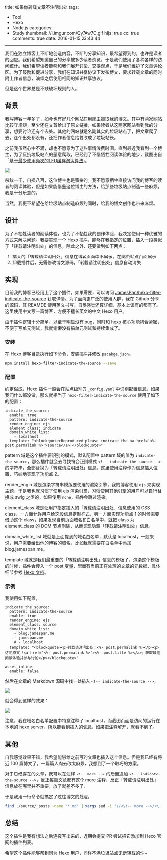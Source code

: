 title: 如果你转载文章不注明出处
tags:
  - Tool
  - Hexo
  - Node.js
categories:
  - Study
thumbnail: //i.imgur.com/Qy7Aw7C.gif
hljs: true
cc: true
comments: true
date: 2016-01-15 23:43:44
---

我们在独立博客上不断地创造内容，不断的分享知识，最希望得到的，也许是读者的回应。我们希望知道自己的分享被多少读者浏览，于是我们使用了各种各样的访问统计。我们希望读者能够和我们展开讨论、交换观点，于是我们维护了文章评论区。为了鼓励和促进分享，我们在知识共享协议下发布博文，要求转载文章的同时附上作者信息，演绎之后使用相同的知识共享协议。

但是这个世界总是不缺破坏规则的人。

<!-- more --><!-- indicate-the-source -->

## 背景 ##

我写博客一年多了，如今也有好几个网站在用爬虫抓取我的博文。其中有两家网站比较守规矩，至少还在文首给出了原文链接，如果读者从这两家网站看到我的分享，想要讨论还有个去处。其他的网站就是名副其实的垃圾站点了，把文章爬了去，连个出处都没有，还把作者信息给篡改成了垃圾站长。

之前我虽然心中不满，却也不愿意为了这些事情浪费时间。直到最近我看到一个博主，为了反抗垃圾站点的恶意爬取，已经到了不惜牺牲阅读体验的地步，截图出自「[基于最少使用频次的LFU缓存淘汰算法][1]」。

![](//i.imgur.com/ALauRuQl.png)

杀敌一千，自损八百，这位博主也是蛮拼的。我不愿意牺牲直接访问我的博客的读者的阅读体验，但是如果能借鉴这位博主的方法，给那些垃圾站点制造一些麻烦，我是十分乐意的。

当然，我更不希望在给垃圾站点制造麻烦的同时，给我的博文创作也带来麻烦。

## 设计 ##

为了不牺牲读者的阅读体验，也为了不牺牲我的创作体验，我决定使用一种优雅的方式来解决问题。我要实现一个 Hexo 插件，能够在我指定的位置，插入一段类似于「转载请注明出处」的信息，除此之外，还要做到如下两点：

1. 插入的「转载请注明出处」信息在博客页面中不展示，在爬虫站点页面展示
2. 卸载插件后，无需修改博文源码，「转载请注明出处」信息自动消失

## 实现 ##

目前我的博客已经用上了这个插件。如果需要，可以访问 [JamesPan/hexo-filter-indicate-the-source][2] 获取详情。为了面向更广泛的使用人群，我在 Github 分享的源码，其 REAMDE 使用英文书写，自我感觉还算详细，基本上该有的都有了。这里使用中文写一篇博客，方便不擅长英文的中文 Hexo 用户。

由于插件逻辑十分简单，以至于明显没有 bug，同时和 hexo 核心功能耦合紧密，不便于写单元测试，我就偷懒没有搞单元测试和持续集成了。

### 安装 ###

在 Hexo 博客目录执行如下命令，安装插件并修改 `pacakge.json`。

```bash
npm install hexo-filter-indicate-the-source --save
```

### 配置 ###

约定俗成，Hexo 插件一般会在站点级别的 `_config.yaml` 中识别配置信息。如果我们什么都没做，那么就相当于 `hexo-filter-indicate-the-source` 使用了如下的配置：

```
indicate_the_source:
  enable: true
  pattern: indicate-the-source
  render_engine: ejs
  element_class: indicate
  domain_white_list:
    - localhost
  template: "<blockquote>Reproduced please indicate the <a href='<%- post.permalink %>'>source</a>!</blockquote>"
```

pattern 域是这个插件要识别的模式，默认配置中 pattern 域的值为 `indicate-the-source`，那么插件就会去寻找符合正则模式 `<!-- indicate-the-source -->` 的字符串，全部替换为「转载请注明出处」信息。这里使用注释作为信息插入位置，巧妙地实现了功能点 2。

render\_engin 域是渲染字符串模版要使用的渲染引擎，我的博客使用 `ejs` 来实现主题，于是我也就习惯了使用 ejs 渲染引擎，习惯使用其他引擎的用户可以自行替换成 swig 之类的，如果使用 `none`，插件会跳过渲染。

element\_class 域是让用户指定插入的「转载请注明出处」信息使用的 CSS class，一方面允许用户给这段信息定制样式，另一方面实现功能点 1 的时候需要借助这个 class，如果发现当前页面域名在白名单中，就把 class 为 element\_class 的 DOM 节点删除，从而实现隐藏「转载请注明出处」信息。

domain\_white\_list 域就是上面提到的域名白名单，默认是 localhost，一般来说，用户需要给出他的博客的域名，比如我就需要在白名单中添加 blog.jamespan.me。

template 域就是我们最重要的「转载请注明出处」信息的模板了，渲染这个模板的时候，插件会传入一个 post 变量，里面有当前正在处理的文章的元数据，具体细节参考 [Hexo 文档][3]。

### 示例 ###

我使用如下配置，

```
indicate_the_source:
  pattern: indicate-the-source
  enable: true
  render_engine: ejs
  element_class: source
  domain_white_list:
    - blog.jamespan.me
    - jamespan.me
    # - localhost
  template: "<blockquote><p>转载请注明出处：<%- post.permalink %></p><p>访问原文「<a href='<%- post.permalink %>'><%- post.title %></a>」获取最佳阅读体验并参与讨论</p></blockquote>"

asset_inline:
  enable: false
```

然后在文章的 Markdown 源码中找一处插入 `<!-- indicate-the-source -->`，

![](//i.imgur.com/C2EMBmFl.png)

就会得到这样的效果：

![](//i.imgur.com/Pv2YQeal.png)

注意，我在域名白名单配置中特意注释了 localhost，而截图页面是访问的运行在本地的 hexo server，所以能看到插入的信息。如果把注释解开，就看不到了。

## 其他 ##

自我感觉效果不错，我希望能够给之前写的文章也插入这个信息。但是我已经有将近 100 篇博文了，一篇篇人肉去改太麻烦，我想到了一个取巧的方案。

对于已经存在的文章，我可以在注释 `<!-- more -->` 的后面追加 `<!-- indicate-the-source -->`，反正每篇文章都有这个 more 注释，反正「转载请注明出处」信息放在哪里并不重要，放了就差不多了。

于是我用一行命令就搞定了过往博文的处理。

```bash
find ./source/_posts -name "*.md" | xargs sed -i "s/<\!-- more -->/<\!-- more --><\!-- indicate-the-source -->/"
```

## 总结 ##

这个插件是我有想法之后连夜写出来的，近期会提交 PR 尝试把它添加到 Hexo 官网的插件列表。

希望这个插件能够帮到同为 Hexo 用户，同样不满垃圾站点无断转载的你~



[1]: http://xiaorui.cc/2015/04/20/基于频次的缓存淘汰算法之lfu/
[2]: https://github.com/JamesPan/hexo-filter-indicate-the-source
[3]: https://hexo.io/docs/variables.html#Page_Variables


